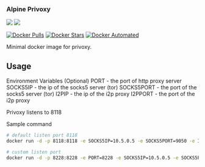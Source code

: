 ### Alpine Privoxy

[![](https://images.microbadger.com/badges/version/opengg/privoxy.svg)](https://microbadger.com/images/opengg/privoxy "Get your own version badge on microbadger.com")
[![](https://images.microbadger.com/badges/image/opengg/privoxy.svg)](https://microbadger.com/images/opengg/privoxy "Get your own image badge on microbadger.com")

[![Docker Pulls](https://img.shields.io/docker/pulls/opengg/privoxy.svg)](https://hub.docker.com/r/opengg/privoxy/ "Docker Pulls")
[![Docker Stars](https://img.shields.io/docker/stars/opengg/privoxy.svg)](https://hub.docker.com/r/opengg/privoxy/ "Docker Stars")
[![Docker Automated](https://img.shields.io/docker/automated/opengg/privoxy.svg)](https://hub.docker.com/r/opengg/privoxy/ "Docker Automated")

Minimal docker image for privoxy.

## Usage

Environment Variables (Optional)
PORT        - the port of http proxy server
SOCKS5IP    - the ip of the socks5 server (tor)
SOCKS5PORT  - the port of the socks5 server (tor)
I2PIP       - the ip of the i2p proxy
I2PPORT     - the port of the i2p proxy

Privoxy listens to 8118

Sample command
```bash
# default listen port 8118
docker run -d -p 8118:8118 -e SOCKS5IP=10.5.0.5 -e SOCKS5PORT=9050 -e I2PIP=10.5.0.5  -e I2PPORT=4444 opengg/privoxy

# custom listen port
docker run -d -p 8228:8228 -e PORT=8228 -e SOCKS5IP=10.5.0.5 -e SOCKS5PORT=9050 -e I2PIP=10.5.0.5  -e I2PPORT=4444 opengg/privoxy
```
